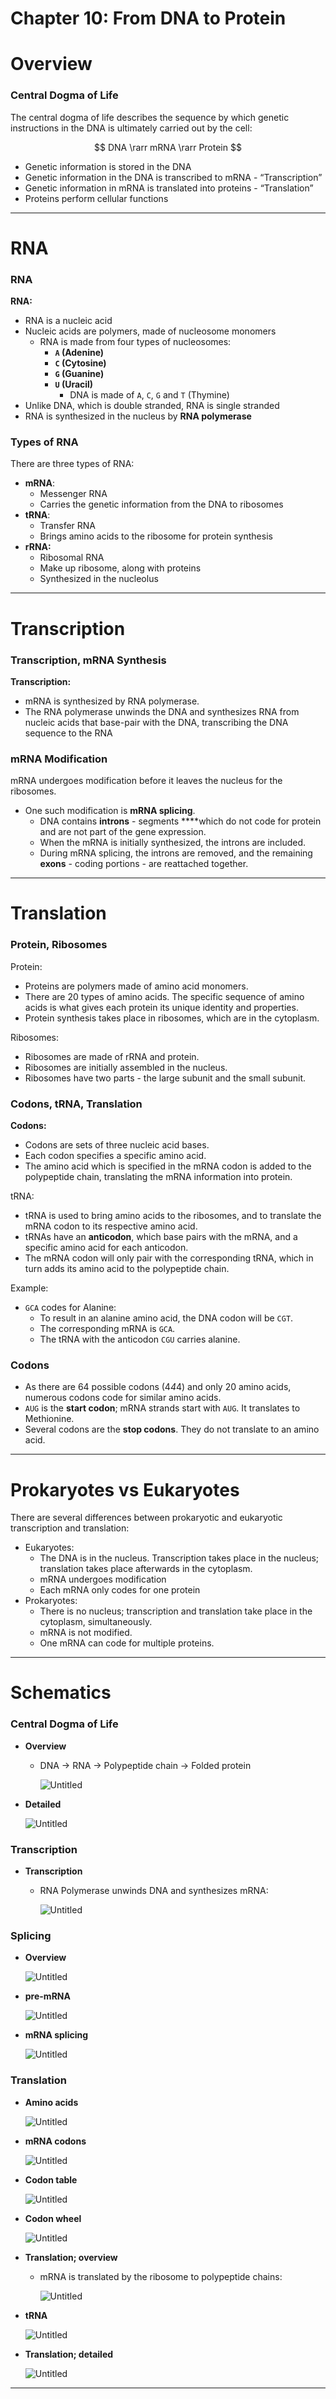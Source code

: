# Chapter 10: From DNA to Protein

# Overview

### Central Dogma of Life

The central dogma of life describes the sequence by which genetic instructions in the DNA is ultimately carried out by the cell:

$$
DNA \rarr mRNA \rarr Protein
$$

- Genetic information is stored in the DNA
- Genetic information in the DNA is transcribed to mRNA - “Transcription”
- Genetic information in mRNA is translated into proteins - “Translation”
- Proteins perform cellular functions

---

# RNA

### RNA

**RNA:**

- RNA is a nucleic acid
- Nucleic acids are polymers, made of nucleosome monomers
    - RNA is made from four types of nucleosomes:
        - **`A` (Adenine)**
        - **`C` (Cytosine)**
        - **`G` (Guanine)**
        - **`U` (Uracil)**
            - DNA is made of `A`, `C`, `G` and `T` (Thymine)
- Unlike DNA, which is double stranded, RNA is single stranded
- RNA is synthesized in the nucleus by **RNA polymerase**

### Types of RNA

There are three types of RNA:

- **mRNA**:
    - Messenger RNA
    - Carries the genetic information from the DNA to ribosomes
- **tRNA**:
    - Transfer RNA
    - Brings amino acids to the ribosome for protein synthesis
- **rRNA:**
    - Ribosomal RNA
    - Make up ribosome, along with proteins
    - Synthesized in the nucleolus

---

# Transcription

### Transcription, mRNA Synthesis

**Transcription:**

- mRNA is synthesized by RNA polymerase.
- The RNA polymerase unwinds the DNA and synthesizes RNA from nucleic acids that base-pair with the DNA, transcribing the DNA sequence to the RNA

### mRNA Modification

mRNA undergoes modification before it leaves the nucleus for the ribosomes.

- One such modification is **mRNA splicing**.
    - DNA contains **introns** - segments ****which do not code for protein and are not part of the gene expression.
    - When the mRNA is initially synthesized, the introns are included.
    - During mRNA splicing, the introns are removed, and the remaining **exons** - coding portions - are reattached together.

---

# Translation

### Protein, Ribosomes

Protein:

- Proteins are polymers made of amino acid monomers.
- There are 20 types of amino acids. The specific sequence of amino acids is what gives each protein its unique identity and properties.
- Protein synthesis takes place in ribosomes, which are in the cytoplasm.

Ribosomes:

- Ribosomes are made of rRNA and protein.
- Ribosomes are initially assembled in the nucleus.
- Ribosomes have two parts - the large subunit and the small subunit.

### Codons, tRNA, Translation

**Codons:**

- Codons are sets of three nucleic acid bases.
- Each codon specifies a specific amino acid.
- The amino acid which is specified in the mRNA codon is added to the polypeptide chain, translating the mRNA information into protein.

tRNA:

- tRNA is used to bring amino acids to the ribosomes, and to translate the mRNA codon to its respective amino acid.
- tRNAs have an **anticodon**, which base pairs with the mRNA, and a specific amino acid for each anticodon.
- The mRNA codon will only pair with the corresponding tRNA, which in turn adds its amino acid to the polypeptide chain.

Example:

- `GCA` codes for Alanine:
    - To result in an alanine amino acid, the DNA codon will be `CGT`.
    - The corresponding mRNA is `GCA`.
    - The tRNA with the anticodon `CGU` carries alanine.

### Codons

- As there are 64 possible codons (4*4*4) and only 20 amino acids, numerous codons code for similar amino acids.
- `AUG` is the **start codon**; mRNA strands start with `AUG`. It translates to Methionine.
- Several codons are the **stop codons**. They do not translate to an amino acid.

---

# Prokaryotes vs Eukaryotes

There are several differences between prokaryotic and eukaryotic transcription and translation:

- Eukaryotes:
    - The DNA is in the nucleus. Transcription takes place in the nucleus; translation takes place afterwards in the cytoplasm.
    - mRNA undergoes modification
    - Each mRNA only codes for one protein
- Prokaryotes:
    - There is no nucleus; transcription and translation take place in the cytoplasm, simultaneously.
    - mRNA is not modified.
    - One mRNA can code for multiple proteins.

---

# Schematics

### Central Dogma of Life

- **Overview**
    - DNA → RNA → Polypeptide chain → Folded protein
        
        ![Untitled](Untitled%2060.png)
        
- **Detailed**
    
    ![Untitled](Untitled%20153.png)
    

### Transcription

- **Transcription**
    - RNA Polymerase unwinds DNA and synthesizes mRNA:
        
        ![Untitled](Untitled%20154.png)
        

### Splicing

- **Overview**
    
    ![Untitled](Untitled%20155.png)
    
- **pre-mRNA**
    
    ![Untitled](Untitled%20156.png)
    
- **mRNA splicing**
    
    ![Untitled](6395ee3e-ae44-4d02-bf8c-348163347464.png)
    

### Translation

- **Amino acids**
    
    ![Untitled](Untitled%20157.png)
    
- **mRNA codons**
    
    ![Untitled](Untitled%20158.png)
    
- **Codon table**
    
    ![Untitled](Untitled%20159.png)
    
- **Codon wheel**
    
    ![Untitled](Untitled%20160.png)
    
- **Translation; overview**
    - mRNA is translated by the ribosome to polypeptide chains:
        
        ![Untitled](Untitled%20161.png)
        
- **tRNA**
    
    ![Untitled](b2c44162-4ed7-4cf8-91c0-643432c5916b.png)
    
- **Translation; detailed**
    
    ![Untitled](b41858f6-a581-49ae-a874-2fe8e83847b0.png)
    

---